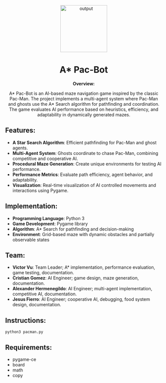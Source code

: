 <div align="center">
  <img src="https://github.com/user-attachments/assets/8b4bec90-cd7a-48f6-bd48-e874c8b06198" alt="output" width="150"/>
  <h1>A* Pac-Bot</h1>
  <p><strong>Overview:</strong></p>
  <p>A* Pac-Bot is an AI-based maze navigation game inspired by the classic Pac-Man. The project implements a multi-agent system where Pac-Man and ghosts use the A* Search algorithm for pathfinding and coordination. The game evaluates AI performance based on heuristics, efficiency, and adaptability in dynamically generated mazes.</p>
</div>

## Features:
- **A Star Search Algorithm**: Efficient pathfinding for Pac-Man and ghost agents.
- **Multi-Agent System**: Ghosts coordinate to chase Pac-Man, combining competitive and cooperative AI.
- **Procedural Maze Generation**: Create unique environments for testing AI performance.
- **Performance Metrics**: Evaluate path efficiency, agent behavior, and adaptability.
- **Visualization**: Real-time visualization of AI controlled movements and interactions using Pygame.

## Implementation:
- **Programming Language**: Python 3
- **Game Development**: Pygame library
- **Algorithm**: A* Search for pathfinding and decision-making
- **Environment**: Grid-based maze with dynamic obstacles and partially observable states

## Team:
- **Victor Vu**: Team Leader; A* implementation, performance evaluation, game testing, documentation.
- **Cristian Gomez**: AI Engineer; game design, maze generation, documentation.
- **Alexander Hermenegildo**: AI Engineer; multi-agent implementation, competitive AI, documentation.
- **Jesus Fierro**: AI Engineer; cooperative AI, debugging, food system design, documentation.

## Instructions:
```
python3 pacman.py
```

## Requirements:
- pygame-ce
- board
- math
- copy
